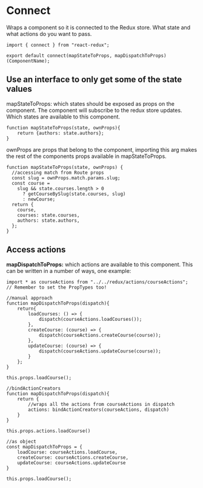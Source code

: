# Connect

Wraps a component so it is connected to the Redux store. What state and what actions do you want to pass.

```JS
import { connect } from "react-redux";

export default connect(mapStateToProps, mapDispatchToProps)(ComponentName);
```

## Use an interface to only get some of the state values

mapStateToProps: which states should be exposed as props on the component. The component will subscribe to the redux store updates. Which states are available to this component.

```JS
function mapStateToProps(state, ownProps){
    return {authors: state.authors};
}
```

ownProps are props that belong to the component, importing this arg makes the rest of the components props available in mapStateToProps.

```JS
function mapStateToProps(state, ownProps) {
  //accessing match from Route props
  const slug = ownProps.match.params.slug;
  const course =
    slug && state.courses.length > 0
      ? getCourseBySlug(state.courses, slug)
      : newCourse;
  return {
    course,
    courses: state.courses,
    authors: state.authors,
  };
}
```

## Access actions

**mapDispatchToProps:** which actions are available to this component. This can be written in a number of ways, one example:

```JS
import * as courseActions from "../../redux/actions/courseActions";
// Remember to set the PropTypes too!

//manual approach
function mapDispatchToProps(dispatch){
    return{
        loadCourses: () => {
            dispatch(courseActions.loadCourses());
        },
        createCourse: (course) => {
            dispatch(courseActions.createCourse(course));
        },
        updateCourse: (course) => {
            dispatch(courseActions.updateCourse(course));
        }
    };
}

this.props.loadCourse();

//bindActionCreators
function mapDispatchToProps(dispatch){
    return {
        //wraps all the actions from courseActions in dispatch
        actions: bindActionCreators(courseActions, dispatch)
    }
}

this.props.actions.loadCourse()

//as object
const mapDispatchToProps = {
    loadCourse: courseActions.loadCourse,
    createCourse: courseActions.createCourse,
    updateCourse: courseActions.updateCourse
}

this.props.loadCourse();
```